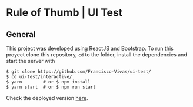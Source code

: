 # Rule of Thumb | UI Test

## General
This project was developed using ReactJS and Bootstrap. To run this proyect clone this repository, ```cd``` to the folder, install the dependencies and start the server with
```
$ git clone https://github.com/Francisco-Vivas/ui-test/
$ cd ui-test/interactive/
$ yarn        # or $ npm install
$ yarn start  # or $ npm run start
```
 Check the deployed version [here](https://rule-of-thumb-interactive.netlify.app/).
